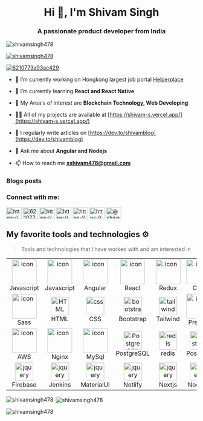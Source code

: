 <h1 align="center">Hi 👋, I'm Shivam Singh</h1>
<h3 align="center">A passionate product developer from India</h3>

<p align="left"> <img src="https://komarev.com/ghpvc/?username=shivamsingh478&label=Profile%20views&color=0e75b6&style=flat" alt="shivamsingh478" /> </p>

<p align="left"> <a href="https://github.com/ryo-ma/github-profile-trophy"><img src="https://github-profile-trophy.vercel.app/?username=shivamsingh478" alt="shivamsingh478" /></a> </p>

<p align="left"> <a href="https://twitter.com/6210773a93ac429" target="blank"><img src="https://img.shields.io/twitter/follow/6210773a93ac429?logo=twitter&style=for-the-badge" alt="6210773a93ac429" /></a> </p>

- 🔭 I’m currently working on Hongkong largest job portal [Helperplace](https://www.helperplace.com)

- 🌱 I’m currently learning **React and React Native**

- 👯 My Area's of interest are **Blockchain Technology, Web Developing**

- 👨‍💻 All of my projects are available at [https://shivam-s.vercel.app/](https://shivam-s.vercel.app/)

- 📝 I regularly write articles on [https://dev.to/shivamblog](https://dev.to/shivamblog)

- 💬 Ask me about **Angular and Nodejs**

- 📫 How to reach me **sshivam478@gmail.com**

### Blogs posts
<!-- BLOG-POST-LIST:START -->
<!-- BLOG-POST-LIST:END -->

<h3 align="left">Connect with me:</h3>
<p align="left">
<a href="https://dev.to/https://dev.to/shivamblog" target="blank"><img align="center" src="https://raw.githubusercontent.com/rahuldkjain/github-profile-readme-generator/master/src/images/icons/Social/devto.svg" alt="https://dev.to/shivamblog" height="30" width="40" /></a>
<a href="https://twitter.com/6210773a93ac429" target="blank"><img align="center" src="https://raw.githubusercontent.com/rahuldkjain/github-profile-readme-generator/master/src/images/icons/Social/twitter.svg" alt="6210773a93ac429" height="30" width="40" /></a>
<a href="https://linkedin.com/in/https://www.linkedin.com/in/shivam-singh-695b56180" target="blank"><img align="center" src="https://raw.githubusercontent.com/rahuldkjain/github-profile-readme-generator/master/src/images/icons/Social/linked-in-alt.svg" alt="https://www.linkedin.com/in/shivam-singh-695b56180" height="30" width="40" /></a>
<a href="https://stackoverflow.com/users/https://stackoverflow.com/users/13964645/shivam-singh" target="blank"><img align="center" src="https://raw.githubusercontent.com/rahuldkjain/github-profile-readme-generator/master/src/images/icons/Social/stack-overflow.svg" alt="https://stackoverflow.com/users/13964645/shivam-singh" height="30" width="40" /></a>
<a href="https://fb.com/https://www.facebook.com/profile.php?id=100003307962920" target="blank"><img align="center" src="https://raw.githubusercontent.com/rahuldkjain/github-profile-readme-generator/master/src/images/icons/Social/facebook.svg" alt="https://www.facebook.com/profile.php?id=100003307962920" height="30" width="40" /></a>
<a href="https://instagram.com/https://www.instagram.com/beingshivam_20/?next=%2f" target="blank"><img align="center" src="https://raw.githubusercontent.com/rahuldkjain/github-profile-readme-generator/master/src/images/icons/Social/instagram.svg" alt="https://www.instagram.com/beingshivam_20/?next=%2f" height="30" width="40" /></a>
<a href="https://medium.com/@shivamblog" target="blank"><img align="center" src="https://raw.githubusercontent.com/rahuldkjain/github-profile-readme-generator/master/src/images/icons/Social/medium.svg" alt="@shivamblog" height="30" width="40" /></a>
</p>

## My favorite tools and technologies ⚙️ 

> Tools and technologies that I have worked with and am interested in

<table>
  <tr>
    <td align="center" width="96">
        <img src="https://techstack-generator.vercel.app/js-icon.svg" alt="icon" width="65" height="65" />
      <br>Javascript
    </td>
    <td align="center" width="96">
        <img src="https://techstack-generator.vercel.app/ts-icon.svg" alt="icon" width="65" height="65" />
      <br>Javascript
    </td>
    <td align="center" width="96">
        <img src="https://skillicons.dev/icons?i=angular" alt="icon" width="65" height="65" />
      <br>Angular
    </td>
    <td align="center" width="96">
        <img src="https://techstack-generator.vercel.app/react-icon.svg" alt="icon" width="65" height="65" />
      <br>React
    </td>
    <td align="center" width="96">
        <img src="https://techstack-generator.vercel.app/redux-icon.svg" alt="icon" width="65" height="65" />
      <br>Redux
    </td>
    <td align="center" width="96">
        <img src="https://techstack-generator.vercel.app/cpp-icon.svg" alt="icon" width="65" height="65" />
      <br>C++
    </td>
    <td align="center" width="96">
        <img src="https://techstack-generator.vercel.app/graphql-icon.svg" alt="icon" width="65" height="65" />
      <br>GraphQL
    </td>
    <td align="center" width="96">
        <img src="https://techstack-generator.vercel.app/docker-icon.svg" alt="icon" width="65" height="65" />
      <br>Docker
    </td>
    <td align="center" width="96">
        <img src="https://techstack-generator.vercel.app/restapi-icon.svg" alt="icon" width="65" height="65" />
      <br>Rest
    </td>
    </tr>
    <tr>
    <td align="center" width="96">
        <img src="https://techstack-generator.vercel.app/sass-icon.svg" alt="icon" width="65" height="65" />
      <br>Sass
    </td>
    <td align="center"  width="96">
        <img src="https://skillicons.dev/icons?i=html" width="48" height="48" alt="HTML" />
      <br>HTML
    </td>
    <td align="center" width="96">
        <img src="https://skillicons.dev/icons?i=css" width="48" height="48" alt="css" />
      <br>CSS
    </td>
    <td align="center"  width="96">
        <img src="https://skillicons.dev/icons?i=bootstrap" width="48" height="48" alt="bootstrap" />
      <br>Bootstrap
    </td>
    <td align="center" width="96">
        <img src="https://skillicons.dev/icons?i=tailwind" width="48" height="48" alt="tailwind" />
      <br>Tailwind
    </td>
    <td align="center" width="96">
        <img src="https://techstack-generator.vercel.app/prettier-icon.svg" alt="icon" width="65" height="65" />
      <br>Prettier
    </td>
    <td align="center" width="96">
        <img src="https://techstack-generator.vercel.app/github-icon.svg" alt="icon" width="65" height="65" />
      <br>Github
    </td>
    <td align="center" width="96"> 
        <img src="https://user-images.githubusercontent.com/25181517/192108372-f71d70ac-7ae6-4c0d-8395-51d8870c2ef0.png" width="48" height="48" alt="Git" />
      <br>Git
    </td>
    <td align="center"  width="96">
        <img src="https://user-images.githubusercontent.com/25181517/192108376-c675d39b-90f6-4073-bde6-5a9291644657.png" width="48" height="48" alt="GitLab" />
      <br>GitLab
    </td>
  </tr>
  <tr>
  <td align="center" width="96">
        <img src="https://techstack-generator.vercel.app/aws-icon.svg" alt="icon" width="65" height="65" />
      <br>AWS
    </td>
    <td align="center" width="96">
        <img src="https://techstack-generator.vercel.app/nginx-icon.svg" alt="icon" width="65" height="65" />
      <br>Nginx
    </td>
    <td align="center" width="96">
        <img src="https://techstack-generator.vercel.app/mysql-icon.svg" alt="icon" width="65" height="65" />
      <br>MySql
    </td>
    <td align="center" width="96">
        <img src="https://skillicons.dev/icons?i=postgres" width="48" height="48" alt="PostgreSQL" />
      <br>PostgreSQL
    </td>
    <td align="center" width="96">
        <img src="https://skillicons.dev/icons?i=redis" width="48" height="48" alt="redis" />
      <br>redis
    </td>
    <td align="center" width="96">
        <img src="https://user-images.githubusercontent.com/25181517/192109061-e138ca71-337c-4019-8d42-4792fdaa7128.png" width="48" height="48" alt="Postman" />
      <br>Postman
    </td>
    <td align="center" width="96">
        <img src="https://skillicons.dev/icons?i=jquery" width="48" height="48" alt="jquery" />
      <br>JQuery
    </td>
    <td align="center" width="96">
        <img src="https://skillicons.dev/icons?i=electron" width="48" height="48" alt="jquery" />
      <br>Electron
    </td>
    <td align="center" width="96">
        <img src="https://skillicons.dev/icons?i=figma" width="48" height="48" alt="jquery" />
      <br>Figma
    </td>
  </tr>
  <tr>
    <td align="center" width="96">
        <img src="https://skillicons.dev/icons?i=firebase" width="48" height="48" alt="jquery" />
      <br>Firebase
    </td>
    <td align="center" width="96">
        <img src="https://skillicons.dev/icons?i=jenkins" width="48" height="48" alt="jquery" />
      <br>Jenkins
    </td>
    <td align="center" width="96">
        <img src="https://skillicons.dev/icons?i=materialui" width="48" height="48" alt="jquery" />
      <br>MaterialUI
    </td>
    <td align="center" width="96">
        <img src="https://skillicons.dev/icons?i=netlify" width="48" height="48" alt="jquery" />
      <br>Netlify
    </td>
    <td align="center" width="96">
        <img src="https://skillicons.dev/icons?i=nextjs" width="48" height="48" alt="jquery" />
      <br>Nextjs
    </td>
    <td align="center" width="96">
        <img src="https://skillicons.dev/icons?i=nodejs" width="48" height="48" alt="jquery" />
      <br>NodeJs
    </td>
    <td align="center" width="96">
        <img src="https://skillicons.dev/icons?i=sqlite" width="48" height="48" alt="jquery" />
      <br>Sqlite
    </td>
    <td align="center" width="96">
        <img src="https://skillicons.dev/icons?i=arduino" width="48" height="48" alt="jquery" />
      <br>Arduino
    </td>
    <td align="center" width="96">
        <img src="https://skillicons.dev/icons?i=cloudflare" width="48" height="48" alt="jquery" />
      <br>Cloudflare
    </td>
  </tr>
</table>


<p><img align="left" src="https://github-readme-stats.vercel.app/api/top-langs?username=shivamsingh478&show_icons=true&locale=en&layout=compact" alt="shivamsingh478" /></p>

<p>&nbsp;<img align="center" src="https://github-readme-stats.vercel.app/api?username=shivamsingh478&show_icons=true&locale=en" alt="shivamsingh478" /></p>

<p><img align="center" src="https://github-readme-streak-stats.herokuapp.com/?user=shivamsingh478&" alt="shivamsingh478" /></p>
